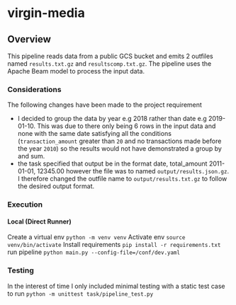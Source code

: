 # virgin-media


## Overview
This pipeline reads data from a public GCS bucket and emits 2 outfiles named `results.txt.gz` and `resultscomp.txt.gz`. The pipeline uses the Apache Beam model to process the input data. 

### Considerations 
The following changes have been made to the project requirement
- I decided to group the data by year e.g 2018 rather than date e.g 2019-01-10. This was due to there only being 6 rows in the input data and none with the same date satisfying all the conditions (`transaction_amount` greater than `20` and no transactions made before the year `2010`) so the results would not have demonstrated a group by and sum. 
- the task specified that output be in the format 
date, total_amount
2011-01-01, 12345.00
however the file was to named `output/results.json.gz`. I therefore changed the outfile name to `output/results.txt.gz` to follow the desired output format. 

### Execution

#### Local (Direct Runner)
Create a virtual env
`python -m venv venv`
Activate env 
`source venv/bin/activate`
Install requirements
`pip install -r requirements.txt`
run pipeline
`python main.py --config-file=/conf/dev.yaml`

### Testing 
In the interest of time I only included minimal testing with a static test case
to run 
`python -m unittest task/pipeline_test.py`






